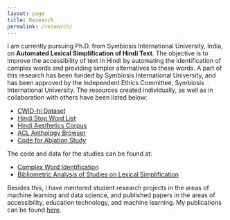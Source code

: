 ```yaml
---
layout: page
title: Research
permalink: /research/
---
```


I am currently pursuing Ph.D. from Symbiosis International University, India,
on <b>Automated Lexical Simplification of Hindi Text</b>.
The objective is to improve the accessibility of text in Hindi by automating the identification 
of complex words and providing simpler alternatives to these words. A part of this research has been
funded by Symbiosis International University, and has been approved by the Independent Ethics Committee, Symbiosis International University.
The resources created individually, as well as in collaboration with others have been listed below: <br>
<ul>
	<li><a href="https://zenodo.org/record/5229160#.Y4h2-XZBy5c">CWID-hi Dataset</a></li>
	<li><a href="https://github.com/gayatrivenugopal/hindi-corpus-stoplemma">Hindi Stop Word List</a></li>
	<li><a href="https://github.com/gayatrivenugopal/Hindi-Aesthetics-Corpus">Hindi Aesthetics Corpus</a></li>
	<li><a href="https://github.com/gayatrivenugopal/acl-anthology-browser">ACL Anthology Browser</a></li>
	<li><a href="https://github.com/gayatrivenugopal/ablation-study">Code for Ablation Study</a></li>
</ul>
The code and data for the studies can be found at:
<ul>
<li><a href="https://github.com/gayatrivenugopal/complex-word-identification-hindi">Complex Word Identification</a></li>
<li><a href="https://github.com/gayatrivenugopal/bibliometric_lexical_simplification">Bibliometric Analysis of Studies on Lexical Simplification</a></li>
</ul>

Besides this, I have mentored student research projects in the areas of machine learning and data science, and published papers in the areas of accessibility, education technology, and machine learning.
My publications can be found <a href="https://https://scholar.google.com/citations?user=z7J-KOwAAAAJ">here</a>.
